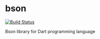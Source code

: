 bson
=========
[![Build Status](https://travis-ci.org/mongo-dart/bson.svg?branch=master)](https://travis-ci.org/mongo-dart/bson)

Bson library for Dart programming language
